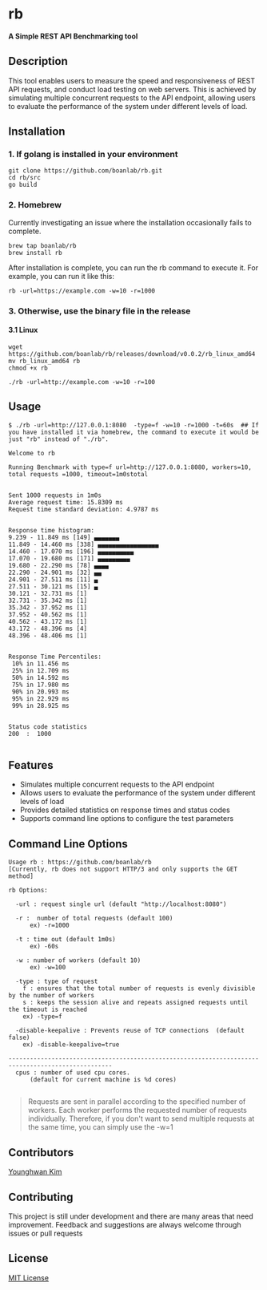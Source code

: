 # rb
**A Simple REST API Benchmarking tool**

## Description
This tool enables users to measure the speed and responsiveness of REST API requests, and conduct load testing on web servers. This is achieved by simulating multiple concurrent requests to the API endpoint, allowing users to evaluate the performance of the system under different levels of load.

## Installation

### 1. If golang is installed in your environment
```
git clone https://github.com/boanlab/rb.git
cd rb/src
go build
```
### 2. Homebrew
Currently investigating an issue where the installation occasionally fails to complete.

```
brew tap boanlab/rb
brew install rb
```
After installation is complete, you can run the rb command to execute it. 
For example, you can run it like this:
```
rb -url=https://example.com -w=10 -r=1000
```

### 3. Otherwise, use the binary file in the release

#### 3.1 Linux
```
wget https://github.com/boanlab/rb/releases/download/v0.0.2/rb_linux_amd64
mv rb_linux_amd64 rb
chmod +x rb

./rb -url=http://example.com -w=10 -r=100
```


## Usage
```
$ ./rb -url=http://127.0.0.1:8080  -type=f -w=10 -r=1000 -t=60s  ## If you have installed it via homebrew, the command to execute it would be just "rb" instead of "./rb".

Welcome to rb

Running Benchmark with type=f url=http://127.0.0.1:8080, workers=10, total requests =1000, timeout=1m0stotal 


Sent 1000 requests in 1m0s
Average request time: 15.8309 ms
Request time standard deviation: 4.9787 ms


Response time histogram:
9.239 - 11.849 ms [149] ▄▄▄▄▄▄▄
11.849 - 14.460 ms [338] ▄▄▄▄▄▄▄▄▄▄▄▄▄▄▄▄▄
14.460 - 17.070 ms [196] ▄▄▄▄▄▄▄▄▄▄
17.070 - 19.680 ms [171] ▄▄▄▄▄▄▄▄▄
19.680 - 22.290 ms [78] ▄▄▄▄
22.290 - 24.901 ms [32] ▄▄
24.901 - 27.511 ms [11] ▄
27.511 - 30.121 ms [15] ▄
30.121 - 32.731 ms [1] 
32.731 - 35.342 ms [1] 
35.342 - 37.952 ms [1] 
37.952 - 40.562 ms [1] 
40.562 - 43.172 ms [1] 
43.172 - 48.396 ms [4] 
48.396 - 48.406 ms [1] 


Response Time Percentiles:
 10% in 11.456 ms
 25% in 12.709 ms
 50% in 14.592 ms
 75% in 17.980 ms
 90% in 20.993 ms
 95% in 22.929 ms
 99% in 28.925 ms


Status code statistics
200  :  1000


```

## Features
- Simulates multiple concurrent requests to the API endpoint
- Allows users to evaluate the performance of the system under different levels of load
- Provides detailed statistics on response times and status codes
- Supports command line options to configure the test parameters


## Command Line Options

```
Usage rb : https://github.com/boanlab/rb  
[Currently, rb does not support HTTP/3 and only supports the GET method]

rb Options:

  -url : request single url (default "http://localhost:8080")

  -r :  number of total requests (default 100)
	  ex) -r=1000

  -t : time out (default 1m0s)
      ex) -60s

  -w : number of workers (default 10)
	  ex) -w=100

  -type : type of request
	f : ensures that the total number of requests is evenly divisible by the number of workers
	s : keeps the session alive and repeats assigned requests until the timeout is reached	
	ex) -type=f

  -disable-keepalive : Prevents reuse of TCP connections  (default false)
	ex) -disable-keepalive=true

---------------------------------------------------------------------------------------------------
  cpus : number of used cpu cores.
      (default for current machine is %d cores)


```
> Requests are sent in parallel according to the specified number of workers. Each worker performs the requested number of requests individually. Therefore, if you don't want to send multiple requests at the same time, you can simply use the -w=1



## Contributors
[Younghwan Kim](https://github.com/royroyee)

## Contributing
This project is still under development and there are many areas that need improvement. Feedback and suggestions are always welcome through issues or pull requests

## License
[MIT License](https://github.com/boanlab/rb/blob/main/LICENSE)
